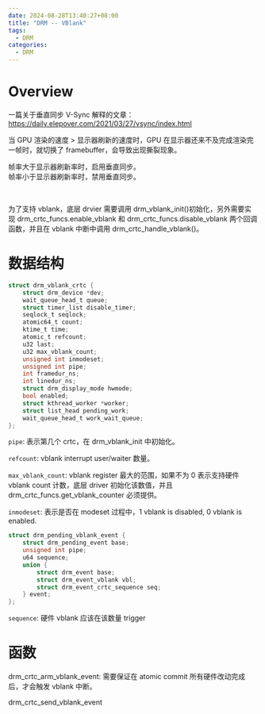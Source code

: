 ```yaml
---
date: 2024-08-28T13:40:27+08:00
title: "DRM -- VBlank"
tags:
  - DRM
categories:
  - DRM
---
```


# Overview

一篇关于垂直同步 V-Sync 解释的文章：https://daily.elepover.com/2021/03/27/vsync/index.html

当 GPU 渲染的速度 > 显示器刷新的速度时，GPU 在显示器还来不及完成渲染完一帧时，就切换了 framebuffer，会导致出现撕裂现象。

帧率大于显示器刷新率时，启用垂直同步。  
帧率小于显示器刷新率时，禁用垂直同步。

</br>

为了支持 vblank，底层 drvier 需要调用 drm_vblank_init()初始化，另外需要实现 drm_crtc_funcs.enable_vblank 和 drm_crtc_funcs.disable_vblank 两个回调函数，并且在 vblank 中断中调用 drm_crtc_handle_vblank()。

# 数据结构

```c
struct drm_vblank_crtc {
	struct drm_device *dev;
	wait_queue_head_t queue;
	struct timer_list disable_timer;
	seqlock_t seqlock;
	atomic64_t count;
	ktime_t time;
	atomic_t refcount;
	u32 last;
	u32 max_vblank_count;
	unsigned int inmodeset;
	unsigned int pipe;
	int framedur_ns;
	int linedur_ns;
	struct drm_display_mode hwmode;
	bool enabled;
	struct kthread_worker *worker;
	struct list_head pending_work;
	wait_queue_head_t work_wait_queue;
};
```

`pipe`: 表示第几个 crtc，在 drm_vblank_init 中初始化。

`refcount`: vblank interrupt user/waiter 数量。

`max_vblank_count`: vblank register 最大的范围，如果不为 0 表示支持硬件 vblank count 计数，底层 driver 初始化该数值，并且 drm_crtc_funcs.get_vblank_counter 必须提供。

`inmodeset`: 表示是否在 modeset 过程中，1 vblank is disabled, 0 vblank is enabled.

```c
struct drm_pending_vblank_event {
	struct drm_pending_event base;
	unsigned int pipe;
	u64 sequence;
	union {
		struct drm_event base;
		struct drm_event_vblank vbl;
		struct drm_event_crtc_sequence seq;
	} event;
};
```

`sequence`: 硬件 vblank 应该在该数量 trigger

# 函数

drm_crtc_arm_vblank_event: 需要保证在 atomic commit 所有硬件改动完成后，才会触发 vblank 中断。

drm_crtc_send_vblank_event
